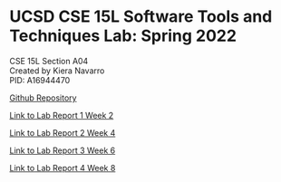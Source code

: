 
# UCSD CSE 15L Software Tools and Techniques Lab: Spring 2022

CSE 15L Section A04 <br>
Created by Kiera Navarro <br>
PID: A16944470

[Github Repository](https://github.com/kieraliz/cse15l-lab-reports)

[Link to Lab Report 1 Week 2](https://kieraliz.github.io/cse15l-lab-reports/lab-report-1-week-2.html)

[Link to Lab Report 2 Week 4](https://kieraliz.github.io/cse15l-lab-reports/lab-report-2-week-4.html)

[Link to Lab Report 3 Week 6](https://kieraliz.github.io/cse15l-lab-reports/lab-report-3-week-6.html)

[Link to Lab Report 4 Week 8](https://kieraliz.github.io/cse15l-lab-reports/lab-report-4-week-8.html)
